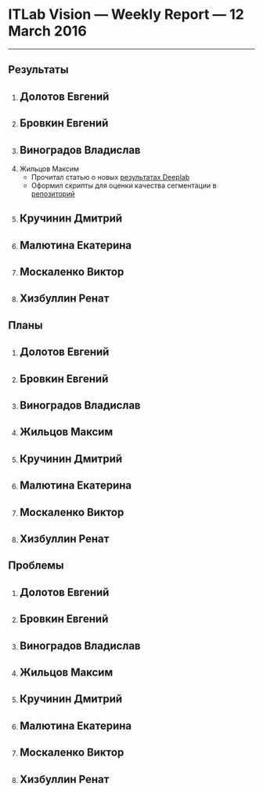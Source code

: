 # ITLab Vision — Weekly Report — 12 March 2016

----------------

## Результаты

  1. Долотов Евгений
     -
  1. Бровкин Евгений
     -
  1. Виноградов Владислав
     -
  1. Жильцов Максим
     - Прочитал статью о новых [результатах Deeplab](http://arxiv.org/pdf/1511.03339v1.pdf)
     - Оформил скрипты для оценки качества сегментации в [репозиторий](https://github.com/ITLab-Vision/semseg/pull/8)
  1. Кручинин Дмитрий
     -
  1. Малютина Екатерина
     -
  1. Москаленко Виктор
     -
  1. Хизбуллин Ренат
     -

## Планы

  1. Долотов Евгений
     -
  1. Бровкин Евгений
     -
  1. Виноградов Владислав
     -
  1. Жильцов Максим
     -
  1. Кручинин Дмитрий
     -
  1. Малютина Екатерина
     -
  1. Москаленко Виктор
     -
  1. Хизбуллин Ренат
     -

## Проблемы

  1. Долотов Евгений
     -
  1. Бровкин Евгений
     -
  1. Виноградов Владислав
     -
  1. Жильцов Максим
     -
  1. Кручинин Дмитрий
     -
  1. Малютина Екатерина
     -
  1. Москаленко Виктор
     -
  1. Хизбуллин Ренат
     -